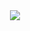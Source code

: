 <!--
[![ReadMe Card](https://github-readme-stats.vercel.app/api/pin/?username=akhossanX&repo=camagru&show_owner=true&theme=monokai&show_icons=true)](https://github.com/akhossanX/camagru) -->

<div style="text-align: center">
  <img src="https://github-readme-stats.vercel.app/api/pin/?username=akhossanX&repo=camagru&show_owner=true&theme=monokai&show_icons=true" />
</div>
